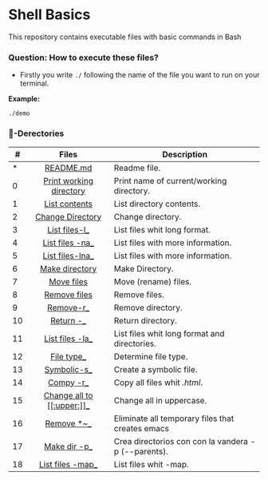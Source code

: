 # Shell Basics
This repository contains executable files with basic commands in Bash
### Question: How to execute these files?
- Firstly you write `./` following the name of the file you want to run on your terminal.

**Example:**
```
./demo
```
### :file_folder:-Derectories
#|Files|Description
---|:---:|---
*|[README.md](./README.md)| Readme file.
0|[Print working directory](./0-current_working_directory)| Print name of current/working directory.
1|[List contents](./1-listit)| List directory contents.
2|[Change Directory](./2-bring_me_home)| Change directory.
3|[List files-l_](./3-listfiles)| List files whit long format.
4|[List files -na_](./4-listmorefiles)| List files with more information.
5|[List files-lna_](./5-listfilesdigitonly)| List files with more information.
6|[Make directory](./6-firstdirectory)| Make Directory.
7|[Move files](./7-movethatfile)| Move (rename) files.
8|[Remove files](./8-firstdelete)| Remove files.
9|[Remove-r_](./9-firstdirdeletion)| Remove directory.
10|[Return -_](./10-back)| Return directory.
11|[List files -la_](./11-lists)| List files whit long format and directories.
12|[File type_](./12-file_type)| Determine file type.
13|[Symbolic-s_](./13-symbolic_link)| Create a symbolic file.
14|[Compy -r_](./14-copy_html)| Copy all files whit _.html_.
15|[Change all to [[:upper:]]_](./15-lets_move)| Change all in uppercase.
16|[Remove *~_](./16-clean_emacs)| Eliminate all temporary files that creates emacs
17|[Make dir -p_](./17-tree)| Crea directorios con con la vandera -p (--parents).
18|[List files -map_](./18-commas)| List files whit -map.
